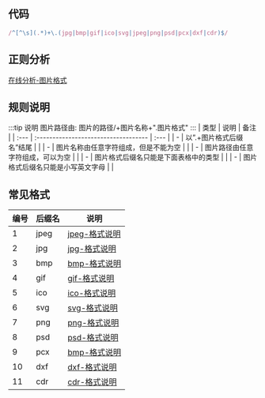 ## 代码
``` js
/^[^\s](.*)+\.(jpg|bmp|gif|ico|svg|jpeg|png|psd|pcx|dxf|cdr)$/
```

## 正则分析
[在线分析-图片格式](https://regexper.com/?#%2F%5E%5B%5E%5Cs%5D%28.*%29%2B%5C.%28jpg%7Cbmp%7Cgif%7Cico%7Csvg%7Cjpeg%7Cpng%7Cpsd%7Cpcx%7Cdxf%7Ccdr%29%24%2F "在线分析-图片格式")


## 规则说明
:::tip 说明
图片路径由: 图片的路径/+图片名称+".图片格式"
:::
| 类型 | 说明                                 | 备注 |
| :--- | :----------------------------------- | :--- |
| -    | 以”.+图片格式后缀名”结尾           |      |
| -    | 图片名称由任意字符组成，但是不能为空 |      |
| -    | 图片路径由任意字符组成，可以为空     |      |
| -    | 图片格式后缀名只能是下面表格中的类型 |      |
| -    | 图片格式后缀名只能是小写英文字母     |      |

## 常见格式
| 编号 | 后缀名 | 说明                                                                                              |
| ---- | ------ | ------------------------------------------------------------------------------------------------- |
| 1    | jpeg   | [jpeg-格式说明](https://baike.baidu.com/item/JPEG%E6%A0%BC%E5%BC%8F?fromtitle=JPEG&fromid=213408) |
| 2    | jpg    | [jpg-格式说明](https://baike.baidu.com/item/JPEG%E6%A0%BC%E5%BC%8F?fromtitle=JPEG&fromid=213408)  |
| 3    | bmp    | [bmp-格式说明](https://baike.baidu.com/item/BMP/35116)                                            |
| 4    | gif    | [gif-格式说明](https://baike.baidu.com/item/GIF/217778)                                           |
| 5    | ico    | [ico-格式说明](https://baike.baidu.com/item/ICO%E5%9B%BE%E6%A0%87/10007886)                       |
| 6    | svg    | [svg-格式说明](https://baike.baidu.com/item/SVG/63178)                                            |
| 7    | png    | [png-格式说明](https://baike.baidu.com/item/png)                                                  |
| 8    | psd    | [psd-格式说明](https://baike.baidu.com/item/PSD/60413)                                            |
| 9    | pcx    | [bmp-格式说明](https://baike.baidu.com/item/pcx)                                                  |
| 10   | dxf    | [dxf-格式说明](https://baike.baidu.com/item/DXF)                                                  |
| 11   | cdr    | [cdr-格式说明](https://baike.baidu.com/item/CDR%E5%9B%BE%E5%83%8F%E6%A0%BC%E5%BC%8F/3237747)      |